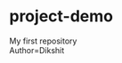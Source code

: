# project-demo
My first repository
<br>
Author=Dikshit
<!-- here we use clone for add our github file to vscode,here we use git clone and then paste our github project link -->
<!-- if we have to access a specific folder in our git demo folder then we use cd "folder name" -->
<!-- after access to the specific folder if we have to get the files inside our specific folder we have to us ls command and for getting the hidden file we use ls -a -->
<!-- for getting the status of our program to be modified or not we use git status 
     if this show nothing to commit means no change has occur to the file and if it shows modified that mean chnage occur -->
<!-- this modified file is not modify in git hub for this we have to add first useing git add "file name" and then commit "file name" using git commit -a   -->
<!-- simmilar is work for if we creat a new file to folder we have to add then commit -->
<!-- now their are many files we have to add for this we use git add . -->
